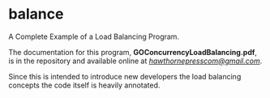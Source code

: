 # balance
A Complete Example of a Load Balancing Program.

The documentation for this program, **GOConcurrencyLoadBalancing.pdf**, is in the repository and
available online at *hawthornepresscom@gmail.com*.

Since this is intended to introduce new developers the load balancing concepts the code itself
is heavily annotated.
